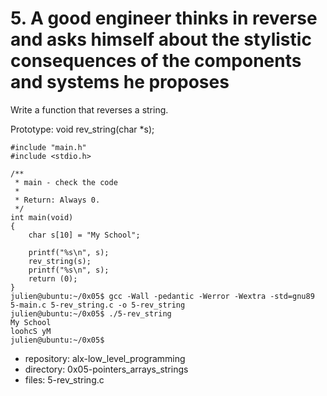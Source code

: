 # 5. A good engineer thinks in reverse and asks himself about the stylistic consequences of the components and systems he proposes



Write a function that reverses a string.  

Prototype: void rev_string(char *s);

```julien@ubuntu:~/0x05$ cat 5-main.c
#include "main.h"
#include <stdio.h>

/**
 * main - check the code
 *
 * Return: Always 0.
 */
int main(void)
{
    char s[10] = "My School";

    printf("%s\n", s);
    rev_string(s);
    printf("%s\n", s);
    return (0);
}
julien@ubuntu:~/0x05$ gcc -Wall -pedantic -Werror -Wextra -std=gnu89 5-main.c 5-rev_string.c -o 5-rev_string
julien@ubuntu:~/0x05$ ./5-rev_string 
My School
loohcS yM
julien@ubuntu:~/0x05$ 
```


 - repository: alx-low_level_programming
 - directory: 0x05-pointers_arrays_strings
 - files: 5-rev_string.c
